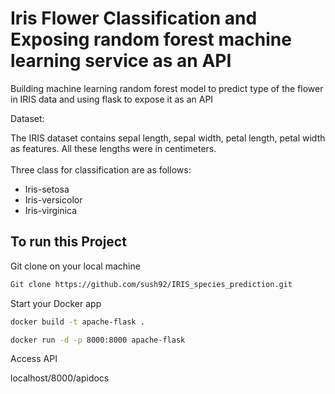 # Iris Flower Classification and Exposing random forest machine learning service as an API

Building machine learning random forest model to predict type of the flower in IRIS data and using flask to expose it as an API

Dataset:

The IRIS dataset contains sepal length, sepal width, petal length, petal width as features. All these lengths were in centimeters. </br></br>
Three class for classification are as follows:</br>

* Iris-setosa
* Iris-versicolor
* Iris-virginica


## To run this Project

Git clone on your local machine

```bash
Git clone https://github.com/sush92/IRIS_species_prediction.git
```

Start your Docker app 

```bash
docker build -t apache-flask . 
```

```bash
docker run -d -p 8000:8000 apache-flask
```

Access API

localhost/8000/apidocs






